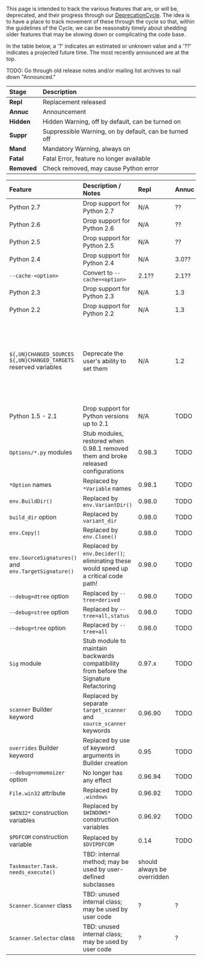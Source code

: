 This page is intended to track the various features that are, or will be, deprecated, and their progress through our [DeprecationCycle](DeprecationCycle).  The idea is to have a place to track movement of these through the cycle so that, within the guidelines of the Cycle, we can be reasonably timely about shedding older features that may be slowing down or complicating the code base. 

In the table below, a '?' indicates an estimated or unknown value and a '??' indicates a projected future time.  The most recently announced are at the top. 

TODO:  Go through old release notes and/or mailing list archives to nail down "Announced." 

Stage       | Description
:-----------|:-----------
**Repl**    |  Replacement released
**Annuc**   |  Announcement
**Hidden**  |  Hidden Warning, off by default, can be turned on
**Suppr**   |  Suppressible Warning, on by default, can be turned off
**Mand**    |  Mandatory Warning, always on
**Fatal**   |  Fatal Error, feature no longer available
**Removed** |  Check removed, may cause Python error


 **Feature**  |  **Description / Notes**  |  **Repl**  |  **Annuc**  |  **Hidden**  |  **Suppr**  |  **Mand**  |  **Fatal**  |  **Removed**
:-----|:------|:---|:---|:----|:----|:----|:----|:----|
 Python 2.7  |  Drop support for Python 2.7  |  N/A  |  ??  |  ??  |  ??  |  ??  |  ??  |  never 
 Python 2.6  |  Drop support for Python 2.6  |  N/A  |  ??  |  ??  |  ??  |  ??  |  ??  |  never 
 Python 2.5  |  Drop support for Python 2.5  |  N/A  |  ??  |  ??  |  ??  |  ???  |  ??  |  never 
 Python 2.4  |  Drop support for Python 2.4  |  N/A  |  3.0??  |  ??  |  ??  |  ??  |  4.0??  |  never 
 `--cache-<option>`  |  Convert to `--cache=<option>`  |  2.1??  |  2.1??  |  2.1??  |  ??  |  ??  |  3.0??  |  3.2?? 
 Python 2.3  |  Drop support for Python 2.3  |  N/A  |  1.3  |  1.3  |  1.3  |  2.0  |  2.x??  |  never 
 Python 2.2  |  Drop support for Python 2.2  |  N/A  |  1.3  |  1.3  |  1.3  |  1.3.1  |  2.0  |  never 
 `${,UN}CHANGED_SOURCES` `${,UN}CHANGED_TARGETS` reserved variables  |  Deprecate the user's ability to set them  |  N/A  |  1.2  |  Warning message (and assignment suppressed) as one of the reserved construction variable names |||||
 Python 1.5 - 2.1  |  Drop support for Python versions up to 2.1  |  N/A  |  TODO  |   |  0.98.0  |  1.3  |  2.0  |  never 
 `Options/*.py` modules  |  Stub modules, restored when 0.98.1 removed them and broke released configurations  |  0.98.3  |  TODO  |   |  1.2  |  2.0  |  2.1??  |  3.0?? 
 `*Option` names  |  Replaced by `*Variable` names  |  0.98.1  |  TODO  |   |  1.2  |  2.0  |  2.1??  |  3.0?? 
 `env.BuildDir()`  |  Replaced by `env.VariantDir()`  |  0.98.0  |  TODO  |   |  2.0  |  2.1??  |  3.0??  |  ?? 
 `build_dir` option  |  Replaced by `variant_dir`  |  0.98.0  |  TODO  |   |  2.0  |  2.1??  |  3.0??  |  ?? 
 `env.Copy()`  |  Replaced by `env.Clone()`  |  0.98.0  |  TODO  |   |  0.98.0  |  2.0  |  2.1??  |  ?? 
 `env.SourceSignatures()` and `env.TargetSignature()`  |  Replaced by `env.Decider()`; eliminating these would speed up a critical code path!  |  0.98.0  |  TODO  |   |  0.98.0  |  2.0  |  2.1??  |  ?? 
 `--debug=dtree` option  |  Replaced by `--tree=derived`  |  0.98.0  |  TODO  |   |  0.98.0  |  2.0  |  2.1??  |  ?? 
 `--debug=stree` option  |  Replaced by `--tree=all,status`  |  0.98.0  |  TODO  |   |  0.98.0  |  2.0  |  2.1??  |  ?? 
 `--debug=tree` option  |  Replaced by `--tree=all`  |  0.98.0  |  TODO  |   |  0.98.0  |  2.0  |  2.1??  |  ?? 
 `Sig` module  |  Stub module to maintain backwards compatibility from before the Signature Refactoring  |  0.97.x  |  TODO  |   |  0.98.0  |  2.0  |  2.1??  |  ?? 
 `scanner` Builder keyword  |  Replaced by separate `target_scanner` and `source_scanner` keywords  |  0.96.90  |  TODO  |   |  0.96.90  |  2.0  |  2.1??  |  ?? 
 `overrides` Builder keyword  |  Replaced by use of keyword arguments in Builder creation  |  0.95  |  TODO  |   |  0.95  |  2.0  |  2.1??  |  ?? 
 `--debug=nomemoizer` option  |  No longer has any effect  |  0.96.94  |  TODO  |   |  0.96.94  |  2.0  |  2.1??  |  ?? 
 `File.win32` attribute  |  Replaced by `.windows`  |  0.96.92  |  TODO  |  none  |  2.1??  |  ??  |  ??  |  ?? 
 `$WIN32*` construction variables  |  Replaced by `$WINDOWS*` construction variables  |  0.96.92  |  TODO  |  none  |  2.1??  |  ??  |  ??  |  ?? 
 `$PDFCOM` construction variable  |  Replaced by `$DVIPDFCOM`  |  0.14  |  TODO  |  none  |  2.1??  |  ??  |  ??  |  ?? 
 `Taskmaster.Task.` `needs_execute()`  |  TBD:  internal method; may be used by user-defined subclasses  |  should always be overridden || |  ?  |  2.0  |  2.1??  |  ??  |  ?? 
 `Scanner.Scanner` class  |  TBD:  unused internal class; may be used by user code  |  ?  |  ?  |  ?  |  ?  |  ?  |  ?  |  gone 
 `Scanner.Selector` class  |  TBD:  unused internal class; may be used by user code  |  ?  |  ?  |  ?  |  ?  |  ?  |  ?  |  gone 
